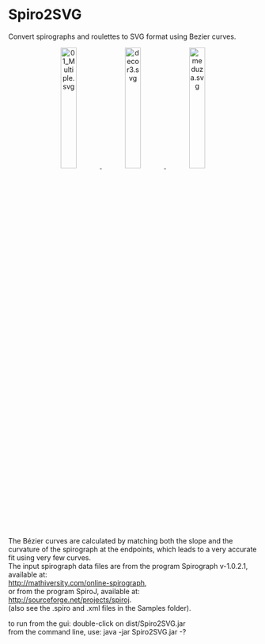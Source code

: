 # Spiro2SVG  
Convert spirographs and roulettes to SVG format using Bezier curves.  
<center><a href="https://github.com/alvinpenner/Spiro2SVG/tree/master/svg">
<img src="http://vaxxine.com/apenner/images/01_Multiple.svg"
 width="25%" height="25%" title="01_Multiple.svg" />
<img src="http://vaxxine.com/apenner/images/decor3.svg"
 width="25%" height="25%" title="decor3.svg" />
<img src="http://vaxxine.com/apenner/images/meduza.svg"
 width="25%" height="25%" title="meduza.svg" /></a></center>

The Bézier curves are calculated by matching both the slope and the curvature of the spirograph at the endpoints, which leads to a very accurate fit using very few curves.  
The input spirograph data files are from the program Spirograph v-1.0.2.1, available at:  
http://mathiversity.com/online-spirograph,  
or from the program SpiroJ, available at:  
http://sourceforge.net/projects/spiroj.  
(also see the .spiro and .xml files in the Samples folder).  

to run from the gui: double-click on dist/Spiro2SVG.jar  
from the command line, use: java -jar Spiro2SVG.jar -?  
